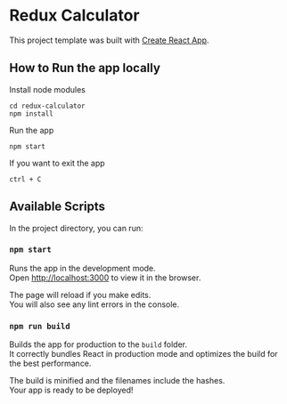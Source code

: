 # Redux Calculator 

This project template was built with [Create React App](https://github.com/facebookincubator/create-react-app).

## How to Run the app locally
Install node modules

```
cd redux-calculator
npm install
```

Run the app

```
npm start
```

If you want to exit the app

```
ctrl + C
```

## Available Scripts

In the project directory, you can run:

### `npm start`

Runs the app in the development mode.<br>
Open [http://localhost:3000](http://localhost:3000) to view it in the browser.

The page will reload if you make edits.<br>
You will also see any lint errors in the console.

### `npm run build`

Builds the app for production to the `build` folder.<br>
It correctly bundles React in production mode and optimizes the build for the best performance.

The build is minified and the filenames include the hashes.<br>
Your app is ready to be deployed!


